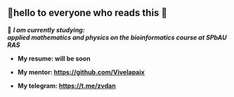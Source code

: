 ## 👋hello to everyone who reads this 👋

🌱 ***I am currently studying:<br> applied mathematics and physics on the bioinformatics course at SPbAU RAS***

- **My resume: will be soon**

- **My mentor: https://github.com/Vivelapaix**

- **My telegram: https://t.me/zvdan**
